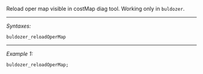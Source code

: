 Reload oper map visible in costMap diag tool. Working only in `buldozer`.


---
*Syntaxes:*

`buldozer_reloadOperMap`

---
*Example 1:*

```sqf
buldozer_reloadOperMap;
```